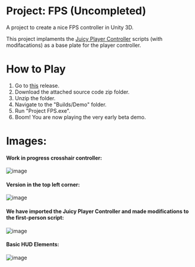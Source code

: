 # Project: FPS (Uncompleted)

A project to create a nice FPS controller in Unity 3D.

This project implaments the [Juicy Player Controller](https://github.com/AndrewCromar/Juicy-Player-Controller) scripts (with modifacations) as a base plate for the player controller.

# How to Play

1. Go to [this](https://github.com/AndrewCromar/Project-FPS/releases) release.
2. Download the attached source code zip folder.
3. Unzip the folder.
4. Navigate to the "Builds/Demo" folder.
5. Run "Project FPS.exe".
6. Boom! You are now playing the very early beta demo.

# Images:
#### Work in progress crosshair controller:<br>
![image](https://github.com/user-attachments/assets/a5de41ce-40be-416b-a693-1fd0d6a7199b)<br>
#### Version in the top left corner:<br>
![image](https://github.com/user-attachments/assets/505dd627-a462-4617-b8d6-a6b75d81e9c1)<br>
#### We have imported the Juicy Player Controller and made modifications to the first-person script:<br>
![image](https://github.com/user-attachments/assets/989b1127-bd23-4157-ba2e-df82804ea9f6)<br>
#### Basic HUD Elements:<br>
![image](https://github.com/user-attachments/assets/660fa44a-0305-4a2b-aace-81f8d13630bf)
